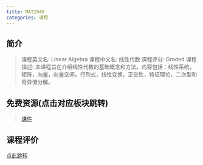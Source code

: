 ```yaml
---
title: MAT2040
categories: 课程
---
```


## 简介

> 课程英文名: Linear Algebra
> 课程中文名: 线性代数
> 课程评分: Graded
> 课程描述: 本课程旨在介绍线性代数的基础概念和方法。内容包括：线性系统，矩阵，向量，向量空间，行列式，线性变换，正交性，特征理论，二次型和奇异值分解。

## 免费资源(点击对应板块跳转)

> [课件](https://github.com/dsanying/CUHKSZ_course/tree/main/MAT2040/Courseware)

## 课程评价

[点此跳转](https://dsanying.github.io/cuhksz/course-evaluation/)